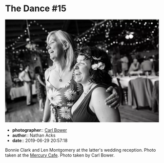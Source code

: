 # The Dance \#15

![Bonnie Clark and Len Montgomery](assets/2019-06-29-set-4-the-dance-15.webp)

* **photographer**:: [Carl Bower](https://carlbowerphotos.com)  
* **author**:: Nathan Acks  
* **date**:: 2019-06-29 20:57:18

Bonnie Clark and Len Montgomery at the latter's wedding reception. Photo taken at the [Mercury Cafe](http://mercurycafe.com). Photo taken by Carl Bower.
